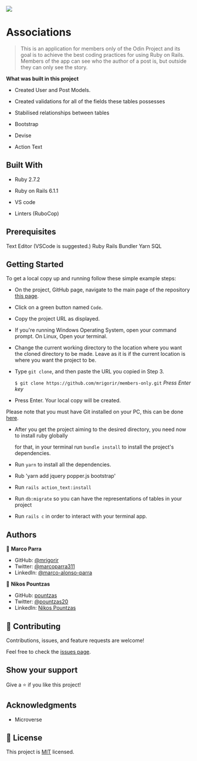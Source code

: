 ![](https://img.shields.io/badge/Microverse-blueviolet)

# Associations

> This is an application for members only of the Odin Project and its goal is to achieve the best coding practices for using Ruby on Rails. Members of the app can see who the author of a post is, but outside they can only see the story.
  
**What was built in this project**

- Created User and Post Models.

- Created validations for all of the fields these tables possesses

- Stabilised relationships between tables

- Bootstrap

- Devise

- Action Text

## Built With

- Ruby 2.7.2

- Ruby on Rails 6.1.1

- VS code

- Linters (RuboCop)


## Prerequisites

Text Editor (VSCode is suggested.) Ruby Rails Bundler Yarn SQL


## Getting Started

To get a local copy up and running follow these simple example steps:

- On the project, GitHub page, navigate to the main page of the repository [this page](https://github.com/mrigorir/members-only.git).

- Click on a green button named `Code`.

- Copy the project URL as displayed.

- If you're running Windows Operating System, open your command prompt. On Linux, Open your terminal.

- Change the current working directory to the location where you want the cloned directory to be made. Leave as it is if the current location is where you want the project to be.

- Type `git clone`, and then paste the URL you copied in Step 3.<br>

  `$ git clone https://github.com/mrigorir/members-only.git` <em>Press Enter key</em><br>

- Press Enter. Your local copy will be created.

Please note that you must have Git installed on your PC, this can be done [here](https://gist.github.com/derhuerst/1b15ff4652a867391f03).

- After you get the project aiming to the desired directory, you need now to install ruby globally
  
  for that, in your terminal run `bundle install` to install the project's dependencies.

- Run `yarn` to install all the dependencies.

- Rub 'yarn add jquery popper.js bootstrap'

- Run `rails action_text:install`

- Run `db:migrate` so you can have the representations of tables in your project

- Run `rails c` in order to interact with your terminal app.

## Authors

👤 **Marco Parra**

- GitHub: [@mrigorir](https://github.com/mrigorir)
- Twitter: [@marcoparra311](https://twitter.com/marcoparra311)
- LinkedIn: [@marco-alonso-parra](https://www.linkedin.com/in/marco-alonso-parra/)


👤 **Nikos Pountzas**

- GitHub: [pountzas](https://github.com/pountzas)
- Twitter: [@pountzas20](https://twitter.com/pountzas20)
- LinkedIn: [Nikos Pountzas](https://www.linkedin.com/in/nikos-pountzas/)

## 🤝 Contributing

Contributions, issues, and feature requests are welcome!

Feel free to check the [issues page](https://github.com/mrigorir/members-only.git/issues).

## Show your support

Give a ⭐️ if you like this project!

## Acknowledgments

- Microverse

## 📝 License

This project is [MIT](https://en.wikipedia.org/wiki/MIT_License) licensed.
